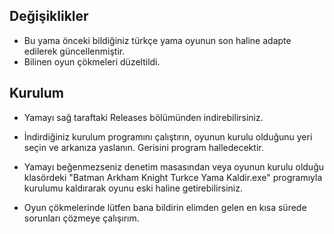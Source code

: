 ## Değişiklikler

- Bu yama önceki bildiğiniz türkçe yama oyunun son haline adapte edilerek güncellenmiştir.
- Bilinen oyun çökmeleri düzeltildi.

## Kurulum

- Yamayı sağ taraftaki Releases bölümünden indirebilirsiniz.

- İndirdiğiniz kurulum programını çalıştırın, oyunun kurulu olduğunu yeri seçin ve arkanıza yaslanın. Gerisini program halledecektir.

- Yamayı beğenmezseniz denetim masasından veya oyunun kurulu olduğu klasördeki "Batman Arkham Knight Turkce Yama Kaldir.exe" programıyla kurulumu kaldırarak oyunu eski haline getirebilirsiniz.

- Oyun çökmelerinde lütfen bana bildirin elimden gelen en kısa sürede sorunları çözmeye çalışırım.
